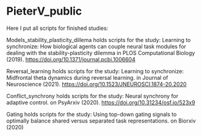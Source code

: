 # PieterV_public

Here I put all scripts for finished studies:

Models_stability_plasticity_dillema holds scripts for the study:
Learning to synchronize: How biological agents can couple neural task modules for dealing with the stability-plasticity dilemma 
in PLOS Computational Biology (2019). 
https://doi.org/10.1371/journal.pcbi.1006604

Reversal_learning holds scripts for the study:
Learning to synchronize: Midfrontal theta dynamics during reversal learning. 
in Journal of Neuroscience (2021). 
https://doi.org/10.1523/JNEUROSCI.1874-20.2020

Conflict_synchrony holds scripts for the study:
Neural synchrony for adaptive control.
on PsyArxiv (2020). 
https://doi.org/10.31234/osf.io/523x9

Gating holds scripts for the study:
Using top-down gating signals to optimally balance shared versus separated task representations.
on Biorxiv (2020)
